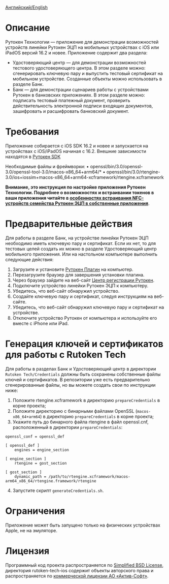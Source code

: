 [Английский/English](README.md) 

# Описание
Рутокен Технологии — приложение для демонстрации возможностей устройств линейки Рутокен ЭЦП на мобильных устройствах с iOS или iPadOS версий 16.2 и новее.
Приложение содержит два раздела:
* Удостоверяющий центр  — для демонстрации возможностей тестового удостоверяющего центра. В этом разделе можно: сгенерировать ключевую пару и выпустить тестовый сертификат на мобильном устройстве. Созданные объекты можно использовать в разделе Банк.
* Банк — для демонстрации сценариев работы с устройствами Рутокен в банковских приложениях. В этом разделе можно: подписать тестовый платежный документ, проверить действительность электронной подписи входящих документов, зашифровать и расшифровать банковский документ.

# Требования
Приложение собирается с iOS SDK 16.2 и новее и запускается на устройствах c iOS/iPadOS начиная с 16.2.
Внешние зависимости находятся в [Рутокен SDK](http://www.rutoken.ru/developers/sdk/)

Необходимые файлы и фреймворки:
•  openssl/bin/3.0/openssl-3.0/openssl-tool-3.0/macos-x86_64+arm64/*
•  openssl/bin/3.0/rtengine-3.0/ios+iossim+macos-x86_64+arm64-xcframework/rtengine.xcframework

 **Внимание, это инструкция по настройке приложения Рутокен Технологии. Подробнее о возможностях и встраивании токенов в ваши приложения читайте в [особенностях встраивания NFC-устройств семейства Рутокен ЭЦП в собственные приложения](https://dev.rutoken.ru/pages/viewpage.action?pageId=81527019)**.

# Предварительные действия
Для работы в разделе Банк, на устройстве линейки Рутокен ЭЦП необходимо иметь ключевую пару и сертификат. Если их нет, то для тестовых целей создать их можно в разделе Удостоверяющий центр мобильного приложения.
Или на настольном компьютере выполнить следующие действия:
1.  Загрузите и установите [Рутокен Плагин]([https://www.rutoken.ru/products/all/rutoken-plugin/](https://www.rutoken.ru/products/all/rutoken-plugin/)) на компьютер.
2.  Перезагрузите браузер для завершения установки плагина.
3.  Через браузер зайдите на веб-сайт [Центр регистрации Рутокен]([https://ra.rutoken.ru/](https://ra.rutoken.ru/)).
4.  Подключите устройство линейки Рутокен ЭЦП к компьютеру.
5.  Убедитесь, что веб-сайт обнаружил устройство.
6.  Создайте ключевую пару и сертификат, следуя инструкциям на веб-сайте.
7.  Убедитесь, что веб-сайт обнаружил ключевую пару и сертификат на устройстве.
8.  Отключите устройство Рутокен от компьютера и используйте его вместе с iPhone или iPad.

# Генерация ключей и сертификатов для работы с Rutoken Tech
Для работы в разделах Банк и Удостоверяющий центр в директории `Rutoken Tech/Credentials` должны быть сохранены собственные файлы ключей и сертификатов. В репозитории уже есть предварительно сгенерированные файлы, но вы можете создать свои по инструкции ниже:
1.  Положите rtengine.xcframework в директорию `prepareCredentials` в корне проекта;
2.  Положите директорию с бинарными файлами OpenSSL (`macos-x86_64+arm64`) в директорию `prepareCredentials` в корне проекта;
3.  Укажите путь до бинарного файла rtengine в файл openssl.cnf, расположенный в директории `prepareCredentials`:
```
openssl_conf = openssl_def

[ openssl_def ]
    engines = engine_section

[ engine_section ]
    rtengine = gost_section

[ gost_section ]
    dynamic_path = /path/to/rtengine.xcframework/macos-arm64_x86_64/rtengine.framework/rtengine
```
4.  Запустите скрипт `generateCredentials.sh`.

# Ограничения
Приложение может быть запущено только на физических устройствах Apple, не на эмуляторе.

# Лицензия
Программный код проекта распространяется по [Simplified BSD License](LICENSE_RUS), директория rutoken-tech-ios содержит объекты авторского права и распространяется по [коммерческой лицензии АО «Актив-Софт»](https://download.rutoken.ru/License_Agreement.pdf).
